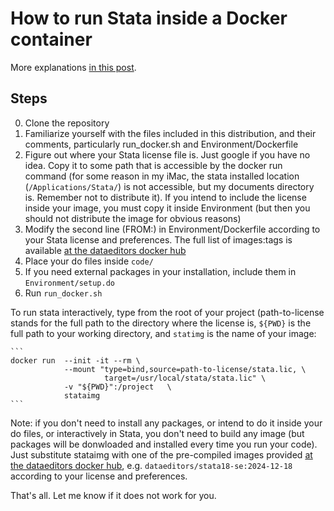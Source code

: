 # How to run Stata inside a Docker container

More explanations [in this post](https://andreamoro.net/blog/2025/02/26/How-to-run-stata-in-a-docker-container.html). 

## Steps
0. Clone the repository
1. Familiarize yourself with the files included in this distribution, and their comments, particularly run_docker.sh and Environment/Dockerfile
2. Figure out where your Stata license file is. Just google if you have no idea. Copy it to some path that is accessible by the docker run command (for some reason in my iMac, the stata installed location (```/Applications/Stata/```) is not accessible, but my documents directory is. Remember not to distribute it). If you intend to include the license inside your image, you must copy it inside Environment (but then you should not distribute the image for obvious reasons)
3. Modify the second line (FROM:) in Environment/Dockerfile according to your Stata license and preferences. The full list of images:tags is available [at the dataeditors docker hub](https://hub.docker.com/u/dataeditors)
4. Place your do files inside ```code/```
5. If you need external packages in your installation, include them in ```Environment/setup.do```
6. Run ```run_docker.sh```


To run stata interactively, type from the root of your project (path-to-license stands for the full path to the directory where the license is, ```${PWD}``` is the full path to your working directory, and ```statimg``` is the name of your image:

    ``` 
    docker run  --init -it --rm \
                --mount "type=bind,source=path-to-license/stata.lic, \
                         target=/usr/local/stata/stata.lic" \
                -v "${PWD}":/project   \ 
                stataimg
    ```

Note: if you don't need to install any packages, or intend to do it inside your do files, or interactively in Stata, you don't need to build any image (but packages will be donwloaded and installed every time you run your code). Just substitute stataimg with one of the pre-compiled images provided [at the dataeditors docker hub](https://hub.docker.com/u/dataeditors), e.g. ```dataeditors/stata18-se:2024-12-18``` according to your license and preferences.
        
That's all. Let me know if it does not work for you. 
